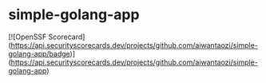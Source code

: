 # simple-golang-app

[![OpenSSF Scorecard]
(https://api.securityscorecards.dev/projects/github.com/aiwantaozi/simple-golang-app/badge)]
(https://api.securityscorecards.dev/projects/github.com/aiwantaozi/simple-golang-app)
